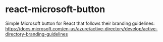 # react-microsoft-button
Simple Microsoft button for React that follows their branding guidelines: https://docs.microsoft.com/en-us/azure/active-directory/develop/active-directory-branding-guidelines
